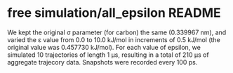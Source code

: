 # free simulation/all_epsilon README

We kept the original σ parameter (for carbon) the same (0.339967 nm), and varied the ε value from 0.0 to 10.0 kJ/mol in increments of 0.5 kJ/mol (the original value was 0.457730 kJ/mol).  For each value of epsilon, we simulated 10 trajectories of length 1 µs, resulting in a total of 210 µs of aggregate trajecory data.  Snapshots were recorded every 100 ps.  


